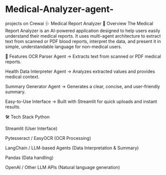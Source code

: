 # Medical-Analyzer-agent-
projects on Crewai
🩺 Medical Report Analyzer
📌 Overview
The Medical Report Analyzer is an AI-powered application designed to help users easily understand their medical reports.
It uses multi-agent architecture to extract text from scanned or PDF blood reports, interpret the data, and present it in simple, understandable language for non-medical users.

🚀 Features
OCR Parser Agent → Extracts text from scanned or PDF medical reports.

Health Data Interpreter Agent → Analyzes extracted values and provides medical context.

Summary Generator Agent → Generates a clear, concise, and user-friendly summary.

Easy-to-Use Interface → Built with Streamlit for quick uploads and instant results.

🛠️ Tech Stack
Python

Streamlit (User Interface)

Pytesseract / EasyOCR (OCR Processing)

LangChain / LLM-based Agents (Data Interpretation & Summary)

Pandas (Data handling)

OpenAI / Other LLM APIs (Natural language generation)
